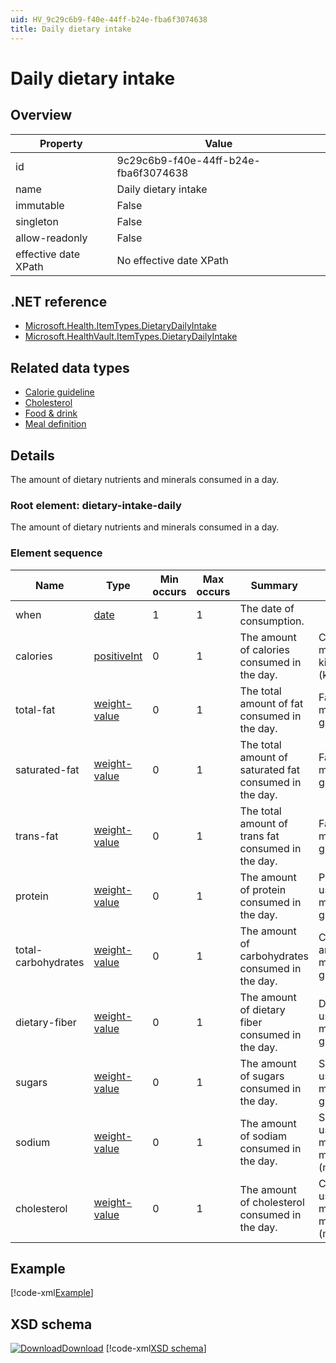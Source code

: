 ```yaml
---
uid: HV_9c29c6b9-f40e-44ff-b24e-fba6f3074638
title: Daily dietary intake
---
```


# Daily dietary intake

## Overview

Property|Value
---|---
id|9c29c6b9-f40e-44ff-b24e-fba6f3074638
name|Daily dietary intake
immutable|False
singleton|False
allow-readonly|False
effective date XPath|No effective date XPath

## .NET reference
- [Microsoft.Health.ItemTypes.DietaryDailyIntake](https://docs.microsoft.com/dotnet/api/microsoft.health.itemtypes.dietarydailyintake)
- [Microsoft.HealthVault.ItemTypes.DietaryDailyIntake](https://docs.microsoft.com/dotnet/api/microsoft.healthvault.itemtypes.dietarydailyintake)

## Related data types

- [Calorie guideline](xref:HV_d3170d30-a41b-4bde-a116-87698c8a001a)
- [Cholesterol](xref:HV_98f76958-e34f-459b-a760-83c1699add38)
- [Food & drink](xref:HV_089646a6-7e25-4495-ad15-3e28d4c1a71d)
- [Meal definition](xref:HV_074e122a-335a-4a47-a63d-00a8f3e79e60)

## Details
The amount of dietary nutrients and minerals consumed in a day.

<a name='dietary-intake-daily'></a>

### Root element: dietary-intake-daily

The amount of dietary nutrients and minerals consumed in a day.

### Element sequence

Name|Type|Min occurs|Max occurs|Summary|Remarks
---|---|---|---|---|---
when|[date](xref:HV_File_dates#date)|1|1|The date of consumption.|
calories|[positiveInt](xref:HV_3e730686-781f-4616-aa0d-817bba8eb141#positiveInt)|0|1|The amount of calories consumed in the day.|Calories are measured in kilocalories (kCal).
total-fat|[weight-value](xref:HV_3e730686-781f-4616-aa0d-817bba8eb141#weight-value)|0|1|The total amount of fat consumed in the day.|Fat is usually measured in grams (g).
saturated-fat|[weight-value](xref:HV_3e730686-781f-4616-aa0d-817bba8eb141#weight-value)|0|1|The total amount of saturated fat consumed in the day.|Fat is usually measured in grams (g).
trans-fat|[weight-value](xref:HV_3e730686-781f-4616-aa0d-817bba8eb141#weight-value)|0|1|The total amount of trans fat consumed in the day.|Fat is usually measured in grams (g).
protein|[weight-value](xref:HV_3e730686-781f-4616-aa0d-817bba8eb141#weight-value)|0|1|The amount of protein consumed in the day.|Protein is usually measured in grams (g).
total-carbohydrates|[weight-value](xref:HV_3e730686-781f-4616-aa0d-817bba8eb141#weight-value)|0|1|The amount of carbohydrates consumed in the day.|Carbohydrates are usually measured in grams (g).
dietary-fiber|[weight-value](xref:HV_3e730686-781f-4616-aa0d-817bba8eb141#weight-value)|0|1|The amount of dietary fiber consumed in the day.|Dietary fiber is usually measured in grams (g).
sugars|[weight-value](xref:HV_3e730686-781f-4616-aa0d-817bba8eb141#weight-value)|0|1|The amount of sugars consumed in the day.|Sugar is usually measured in grams (g).
sodium|[weight-value](xref:HV_3e730686-781f-4616-aa0d-817bba8eb141#weight-value)|0|1|The amount of sodiam consumed in the day.|Sodium is usually measured in milligrams (mg).
cholesterol|[weight-value](xref:HV_3e730686-781f-4616-aa0d-817bba8eb141#weight-value)|0|1|The amount of cholesterol consumed in the day.|Cholesterol is usually measured in milligrams (mg).

## Example
[!code-xml[Example](../sample-xml/9c29c6b9-f40e-44ff-b24e-fba6f3074638.xml)]

## XSD schema
[![Download](/healthvault/images/download.png)Download](../xsd/dietary-intake-daily.xsd)
[!code-xml[XSD schema](../xsd/dietary-intake-daily.xsd)]
